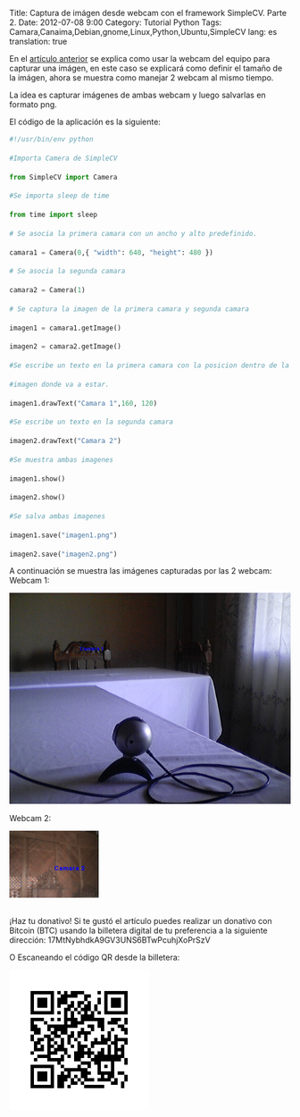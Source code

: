 Title: Captura de imágen desde webcam con el framework SimpleCV. Parte 2.
Date: 2012-07-08 9:00
Category: Tutorial Python
Tags: Camara,Canaima,Debian,gnome,Linux,Python,Ubuntu,SimpleCV
lang: es
translation: true

En el [artículo anterior](https://www.seraph.to/captura-de-imagen-desde-la-webcam-con-el-framework-simplecv-parte-1.html#captura-de-imagen-desde-la-webcam-con-el-framework-simplecv-parte-1) se explica como usar la webcam del equipo para capturar una imágen, en este caso se explicará como definir el tamaño de la imágen, ahora se muestra como manejar 2 webcam al mismo tiempo.


La idea es capturar imágenes de ambas webcam y luego salvarlas en formato png.

El código de la aplicación es la siguiente:

```python
#!/usr/bin/env python

#Importa Camera de SimpleCV

from SimpleCV import Camera

#Se importa sleep de time

from time import sleep

# Se asocia la primera camara con un ancho y alto predefinido.

camara1 = Camera(0,{ "width": 640, "height": 480 })

# Se asocia la segunda camara

camara2 = Camera(1)

# Se captura la imagen de la primera camara y segunda camara

imagen1 = camara1.getImage()

imagen2 = camara2.getImage()

#Se escribe un texto en la primera camara con la posicion dentro de la

#imagen donde va a estar.

imagen1.drawText("Camara 1",160, 120)

#Se escribe un texto en la segunda camara

imagen2.drawText("Camara 2")

#Se muestra ambas imagenes

imagen1.show()

imagen2.show()

#Se salva ambas imagenes

imagen1.save("imagen1.png")

imagen2.save("imagen2.png")
```

A continuación se muestra las imágenes capturadas por las 2 webcam: 
Webcam 1:

![](./images/capturadeimagendesdewebcamconelframeworksimplecv-1.png) 

Webcam 2:

![](./images/capturadeimagendesdewebcamconelframeworksimplecv-2.png) 


##  ##
¡Haz tu donativo!
Si te gustó el artículo puedes realizar un donativo con Bitcoin (BTC)
usando la billetera digital de tu preferencia a la siguiente
dirección: 17MtNybhdkA9GV3UNS6BTwPcuhjXoPrSzV

O Escaneando el código QR desde la billetera:

![17MtNybhdkA9GV3UNS6BTwPcuhjXoPrSzV](./images/17MtNybhdkA9GV3UNS6BTwPcuhjXoPrSzV.png)